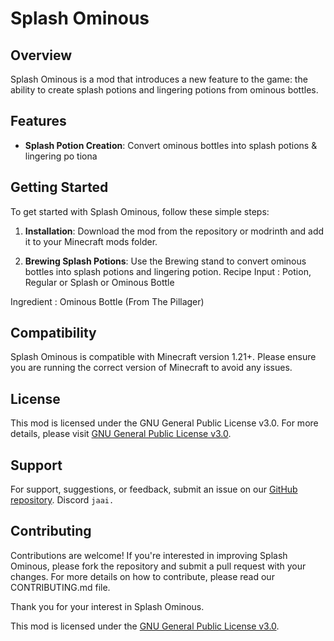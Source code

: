 # Splash Ominous

## Overview

Splash Ominous is a mod that introduces a new feature to the game: the ability to create splash potions and lingering potions from ominous bottles.

## Features

- **Splash Potion Creation**: Convert ominous bottles into splash potions & lingering po tiona

## Getting Started

To get started with Splash Ominous, follow these simple steps:

1. **Installation**: Download the mod from the repository or modrinth and add it to your Minecraft mods folder.

2. **Brewing Splash Potions**: Use the Brewing stand to convert ominous bottles into splash potions and lingering potion. Recipe Input : Potion, Regular or Splash or Ominous Bottle

Ingredient : Ominous Bottle (From The Pillager)
 
## Compatibility

Splash Ominous is compatible with Minecraft version 1.21+. Please ensure you are running the correct version of Minecraft to avoid any issues.

## License

This mod is licensed under the GNU General Public License v3.0. For more details, please visit [GNU General Public License v3.0](https://www.gnu.org/licenses/gpl-3.0.en.html).

## Support

For support, suggestions, or feedback,  submit an issue on our [GitHub repository](https://github.com/JaaiDead/SplashOminous). Discord ```jaai.```

## Contributing

Contributions are welcome! If you're interested in improving Splash Ominous, please fork the repository and submit a pull request with your changes. For more details on how to contribute, please read our CONTRIBUTING.md file.

Thank you for your interest in Splash Ominous.

This mod is licensed under the [GNU General Public License v3.0](https://www.gnu.org/licenses/gpl-3.0.en.html).
